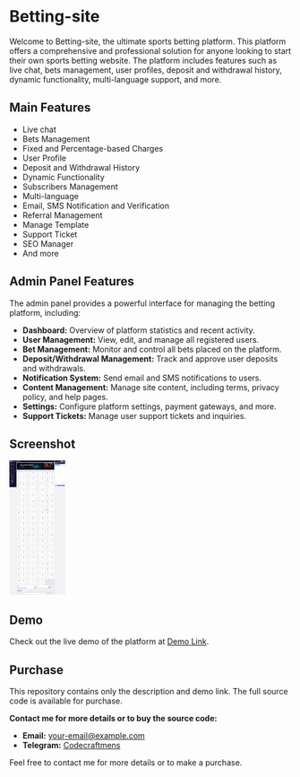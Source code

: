 # Betting-site

Welcome to Betting-site, the ultimate sports betting platform. This platform offers a comprehensive and professional solution for anyone looking to start their own sports betting website. The platform includes features such as live chat, bets management, user profiles, deposit and withdrawal history, dynamic functionality, multi-language support, and more.

## Main Features

- Live chat
- Bets Management
- Fixed and Percentage-based Charges
- User Profile
- Deposit and Withdrawal History
- Dynamic Functionality
- Subscribers Management
- Multi-language
- Email, SMS Notification and Verification
- Referral Management
- Manage Template
- Support Ticket
- SEO Manager
- And more

## Admin Panel Features

The admin panel provides a powerful interface for managing the betting platform, including:

- **Dashboard:** Overview of platform statistics and recent activity.
- **User Management:** View, edit, and manage all registered users.
- **Bet Management:** Monitor and control all bets placed on the platform.
- **Deposit/Withdrawal Management:** Track and approve user deposits and withdrawals.
- **Notification System:** Send email and SMS notifications to users.
- **Content Management:** Manage site content, including terms, privacy policy, and help pages.
- **Settings:** Configure platform settings, payment gateways, and more.
- **Support Tickets:** Manage user support tickets and inquiries.

## Screenshot

![Betting Platform Screenshot](01.__thumbnail.png) 

## Demo

Check out the live demo of the platform at [Demo Link](lv_0_20240715030930.mp4).

## Purchase

This repository contains only the description and demo link. The full source code is available for purchase. 

**Contact me for more details or to buy the source code:**

- **Email:** your-email@example.com
- **Telegram:** [Codecraftmens](https://t.me/Codecraftmens)

Feel free to contact me for more details or to make a purchase.
